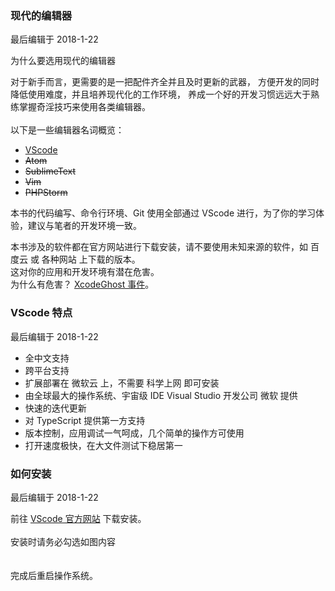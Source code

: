 <div class="container-fluid">
    <div class="card card-cascade my-5 hoverable">
        <div class="view gradient-card-header indigo">
            <h3 class="h3-responsive">现代的编辑器</h3>
            <p>最后编辑于 2018-1-22</p>
        </div>
        <div class="card info-color text-center z-depth-2">
            <div class="card-body">
                <p class="white-text mb-0">
                    为什么要选用现代的编辑器
                </p>
            </div>
        </div>
        <div class="card-body">
            <p class="card-text">
                <span class="h4-responsive">
                    对于新手而言，更需要的是一把配件齐全并且及时更新的武器，
                    方便开发的同时降低使用难度，并且培养现代化的工作环境，
                    养成一个好的开发习惯远远大于熟练掌握奇淫技巧来使用各类编辑器。
                    <br><br>
                    以下是一些编辑器名词概览：
                    <ul>
                        <li><a href="https://code.visualstudio.com/" rel="noopener noreferrer" target="_black">VScode</a></li>
                        <li><del>Atom</del></li>
                        <li><del>SublimeText</del></li>
                        <li><del>Vim</del></li>
                        <li><del>PHPStorm</del></li>
                    </ul>
                    本书的代码编写、命令行环境、Git 使用全部通过 VScode 进行，为了你的学习体验，建议与笔者的开发环境一致。
                </span>
            </p>
        </div>
        <div class="card red lighten-1 z-depth-2">
            <div class="card-body">
                <p class="white-text mb-0">
                    本书涉及的软件都在官方网站进行下载安装，请不要使用未知来源的软件，如 百度云 或 各种网站 上下载的版本。
                    <br>
                    这对你的应用和开发环境有潜在危害。
                    <br>
                    为什么有危害？ <a href="https://baike.baidu.com/item/XcodeGhost" rel="noopener noreferrer" target="_black" style="">XcodeGhost 事件</a>。
                </p>
            </div>
        </div>
    </div>
    <div class="card card-cascade my-5 hoverable">
        <div class="view gradient-card-header indigo">
            <h3 class="h3-responsive">VScode 特点</h3>
            <p>最后编辑于 2018-1-22</p>
        </div>
        <div class="card-body">
            <p class="card-text">
                <span class="h4-responsive">
                    <ul>
                        <li>全中文支持</li>
                        <li>跨平台支持</li>
                        <li>扩展部署在 微软云 上，不需要 科学上网 即可安装</li>
                        <li>由全球最大的操作系统、宇宙级 IDE Visual Studio 开发公司 微软 提供</li>
                        <li>快速的迭代更新</li>
                        <li>对 TypeScript 提供第一方支持</li>
                        <li>版本控制，应用调试一气呵成，几个简单的操作方可使用</li>
                        <li>打开速度极快，在大文件测试下稳居第一</li>
                    </ul>
                </span>
            </p>
        </div>
    </div>
    <div class="card card-cascade my-5 hoverable">
        <div class="view gradient-card-header indigo">
            <h3 class="h3-responsive">如何安装</h3>
            <p>最后编辑于 2018-1-22</p>
        </div>
        <div class="card-body">
            <p class="card-text">
                <span class="h4-responsive">
                    前往 <a href="https://code.visualstudio.com/" rel="noopener noreferrer" target="_black">VScode 官方网站</a> 下载安装。
                    <br><br>
                    安装时请务必勾选如图内容
                    <br><br>
                    <img src="https://box.kancloud.cn/6b6c5265735e2c264d0308d293005818_503x389.png" alt="">
                    <br><br>
                    完成后重启操作系统。
                </span>
            </p>
        </div>
    </div>
</div>
